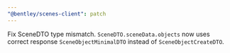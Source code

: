 ```yaml
---
"@bentley/scenes-client": patch
---
```


Fix SceneDTO type mismatch.
`SceneDTO.sceneData.objects` now uses correct response `SceneObjectMinimalDTO` instead of `SceneObjectCreateDTO`.
